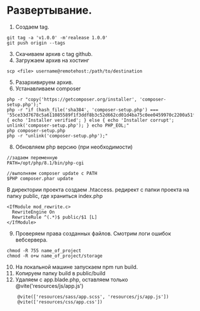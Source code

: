 # Развертывание.

1. Создаем tag. 
```
git tag -a 'v1.0.0' -m'realease 1.0.0'
git push origin --tags
```
3. Скачиваем архив с tag github.
4. Загружаем архив на хостинг
```
scp <file> username@remotehost:/path/to/destination
```
5. Разархивируем архив. 
6. Устанавливаем composer
```
php -r "copy('https://getcomposer.org/installer', 'composer-setup.php');"
php -r "if (hash_file('sha384', 'composer-setup.php') === '55ce33d7678c5a611085589f1f3ddf8b3c52d662cd01d4ba75c0ee0459970c2200a51f492d557530c71c15d8dba01eae') { echo 'Installer verified'; } else { echo 'Installer corrupt'; unlink('composer-setup.php'); } echo PHP_EOL;"
php composer-setup.php
php -r "unlink('composer-setup.php');"
```
8. Обновляем php версию (при необходимости)
```
//задаем переменную
PATH=/opt/php/8.1/bin/php-cgi

//выполняем composer update с PATH
$PHP composer.phar update
```
В директории проекта создаем .htaccess. редирект с папки проекта на папку public, где храниться index.php
```
<IfModule mod_rewrite.c>
  RewriteEngine On
  RewriteRule ^(.*)$ public/$1 [L]
</IfModule>
```
9. Проверяем права созданных файлов. Смотрим логи ошибок вебсервера. 
```
chmod -R 755 name_of_project
chmod -R o+w name_of_project/storage
```
10. На локальной машине запускаем npm run build.
11. Копируем папку build в public/build 
12. Удаляем с app.blade.php, оставляем только @vite('resources/js/app.js')
```
    @vite(['resources/sass/app.scss', 'resources/js/app.js'])
    @vite(['resources/css/app.css'])
```
